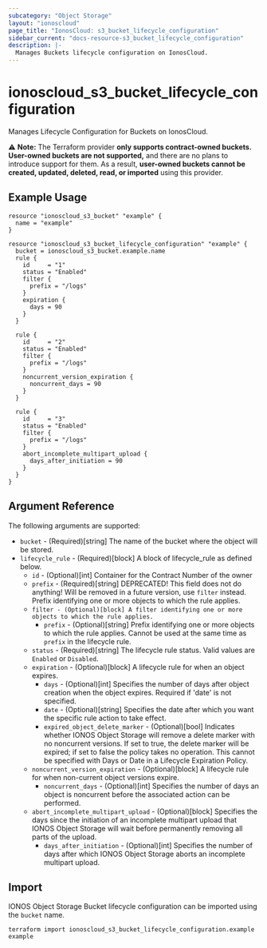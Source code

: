 ```yaml
---
subcategory: "Object Storage"
layout: "ionoscloud"
page_title: "IonosCloud: s3_bucket_lifecycle_configuration"
sidebar_current: "docs-resource-s3_bucket_lifecycle_configuration"
description: |-
  Manages Buckets lifecycle configuration on IonosCloud.
---
```


# ionoscloud_s3_bucket_lifecycle_configuration

Manages Lifecycle Configuration for Buckets on IonosCloud.

⚠️ **Note:** The Terraform provider **only supports contract-owned buckets. User-owned buckets are not supported,** and there are no plans to introduce support for them. As a result, **user-owned buckets cannot be created, updated, deleted, read, or imported** using this provider.

## Example Usage

```hcl
resource "ionoscloud_s3_bucket" "example" {
  name = "example"
}

resource "ionoscloud_s3_bucket_lifecycle_configuration" "example" {
  bucket = ionoscloud_s3_bucket.example.name
  rule {
    id     = "1"
    status = "Enabled"
    filter {
      prefix = "/logs"
    }
    expiration {
      days = 90
    }
  }

  rule {
    id     = "2"
    status = "Enabled"
    filter {
      prefix = "/logs"
    }
    noncurrent_version_expiration {
      noncurrent_days = 90
    }
  }

  rule {
    id     = "3"
    status = "Enabled"
    filter {
      prefix = "/logs"
    }
    abort_incomplete_multipart_upload {
      days_after_initiation = 90
    }
  }
}
```

## Argument Reference

The following arguments are supported:

- `bucket` - (Required)[string] The name of the bucket where the object will be stored.
- `lifecycle_rule` - (Required)[block] A block of lifecycle_rule as defined below.
  - `id` - (Optional)[int] Container for the Contract Number of the owner
  - `prefix` - (Required)[string] DEPRECATED! This field does not do anything! Will be removed in a future version, use `filter` instead. Prefix identifying one or more objects to which the rule applies.
  - `filter - (Optional)[block] A filter identifying one or more objects to which the rule applies.`
    - `prefix` - (Optional)[string] Prefix identifying one or more objects to which the rule applies. Cannot be used at the same time as `prefix` in the lifecycle rule.
  - `status` - (Required)[string] The lifecycle rule status. Valid values are `Enabled` or `Disabled`.
  - `expiration` - (Optional)[block]  A lifecycle rule for when an object expires.
    - `days` - (Optional)[int] Specifies the number of days after object creation when the object expires. Required if 'date' is not specified.
    - `date` - (Optional)[string] Specifies the date after which you want the specific rule action to take effect.
    - `expired_object_delete_marker` - (Optional)[bool] Indicates whether IONOS Object Storage will remove a delete marker with no noncurrent versions. If set to true, the delete marker will be expired; if set to false the policy takes no operation. This cannot be specified with Days or Date in a Lifecycle Expiration Policy.
  - `noncurrent_version_expiration` - (Optional)[block] A lifecycle rule for when non-current object versions expire.
    - `noncurrent_days` - (Optional)[int] Specifies the number of days an object is noncurrent before the associated action can be performed.
  - `abort_incomplete_multipart_upload` - (Optional)[block] Specifies the days since the initiation of an incomplete multipart upload that IONOS Object Storage will wait before permanently removing all parts of the upload.
    - `days_after_initiation` - (Optional)[int] Specifies the number of days after which IONOS Object Storage aborts an incomplete multipart upload.

## Import

IONOS Object Storage Bucket lifecycle configuration can be imported using the `bucket` name.

```shell
terraform import ionoscloud_s3_bucket_lifecycle_configuration.example example
```